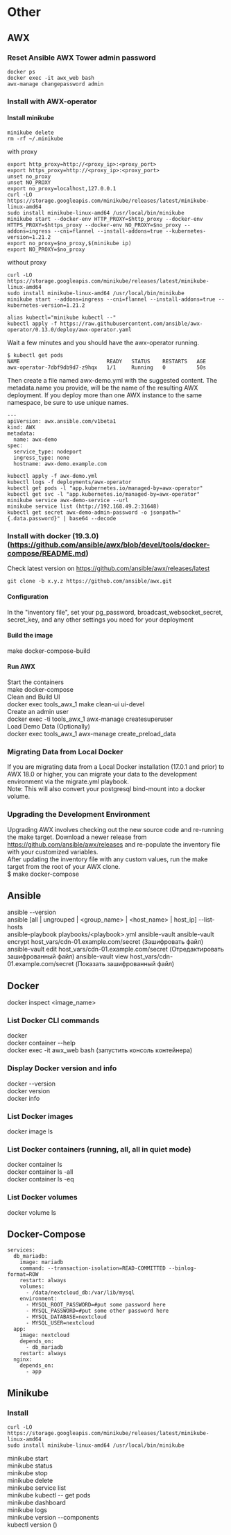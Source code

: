 # Other
## AWX

### Reset Ansible AWX Tower admin password
```
docker ps
docker exec -it awx_web bash
awx-manage changepassword admin  
```

### Install with AWX-operator
#### Install minikube
```
minikube delete
rm -rf ~/.minikube
```

with proxy
```
export http_proxy=http://<proxy_ip>:<proxy_port>
export https_proxy=http://<proxy_ip>:<proxy_port>
unset no_proxy
unset NO_PROXY
export no_proxy=localhost,127.0.0.1
curl -LO https://storage.googleapis.com/minikube/releases/latest/minikube-linux-amd64
sudo install minikube-linux-amd64 /usr/local/bin/minikube
minikube start --docker-env HTTP_PROXY=$http_proxy --docker-env HTTPS_PROXY=$https_proxy --docker-env NO_PROXY=$no_proxy --addons=ingress --cni=flannel --install-addons=true --kubernetes-version=1.21.2
export no_proxy=$no_proxy,$(minikube ip)
export NO_PROXY=$no_proxy
```

without proxy
```
curl -LO https://storage.googleapis.com/minikube/releases/latest/minikube-linux-amd64
sudo install minikube-linux-amd64 /usr/local/bin/minikube
minikube start --addons=ingress --cni=flannel --install-addons=true --kubernetes-version=1.21.2
```

```
alias kubectl="minikube kubectl --"
kubectl apply -f https://raw.githubusercontent.com/ansible/awx-operator/0.13.0/deploy/awx-operator.yaml
```

Wait a few minutes and you should have the awx-operator running.
```
$ kubectl get pods
NAME                            READY   STATUS    RESTARTS   AGE
awx-operator-7dbf9db9d7-z9hqx   1/1     Running   0          50s
```

Then create a file named awx-demo.yml with the suggested content. The metadata.name you provide, will be the name of the resulting AWX deployment. If you deploy more than one AWX instance to the same namespace, be sure to use unique names.
```
---
apiVersion: awx.ansible.com/v1beta1
kind: AWX
metadata:
  name: awx-demo
spec:
  service_type: nodeport
  ingress_type: none
  hostname: awx-demo.example.com
```
```
kubectl apply -f awx-demo.yml
kubectl logs -f deployments/awx-operator
kubectl get pods -l "app.kubernetes.io/managed-by=awx-operator"
kubectl get svc -l "app.kubernetes.io/managed-by=awx-operator"
minikube service awx-demo-service --url
minikube service list (http://192.168.49.2:31648)
kubectl get secret awx-demo-admin-password -o jsonpath="{.data.password}" | base64 --decode
```

### Install with docker (19.3.0) (https://github.com/ansible/awx/blob/devel/tools/docker-compose/README.md)  
Check latest version on https://github.com/ansible/awx/releases/latest  
```
git clone -b x.y.z https://github.com/ansible/awx.git
```

#### Configuration  
In the "inventory file", set your pg_password, broadcast_websocket_secret, secret_key, and any other settings you need for your deployment  

#### Build the image  
make docker-compose-build  

#### Run AWX  
Start the containers  
make docker-compose  
Clean and Build UI  
docker exec tools_awx_1 make clean-ui ui-devel  
Create an admin user  
docker exec -ti tools_awx_1 awx-manage createsuperuser  
Load Demo Data (Optionally)  
docker exec tools_awx_1 awx-manage create_preload_data  

### Migrating Data from Local Docker  
  If you are migrating data from a Local Docker installation (17.0.1 and prior) to AWX 18.0 or higher, you can migrate your data to the development environment via the migrate.yml playbook.  
  Note: This will also convert your postgresql bind-mount into a docker volume.  

### Upgrading the Development Environment  
  Upgrading AWX involves checking out the new source code and re-running the make target. Download a newer release from https://github.com/ansible/awx/releases and re-populate the inventory file with your customized variables.  
  After updating the inventory file with any custom values, run the make target from the root of your AWX clone.  
  $ make docker-compose  

## Ansible
ansible --version  
ansible [all | ungrouped | <group_name> | <host_name> | host_ip] --list-hosts  
ansible-playbook playbooks/&lt;playbook&gt;.yml
ansible-vault
ansible-vault encrypt host_vars/cdn-01.example.com/secret (Зашифровать файл)
ansible-vault edit host_vars/cdn-01.example.com/secret (Отредактировать зашифрованный файл)
ansible-vault view host_vars/cdn-01.example.com/secret (Показать зашифрованный файл)

## Docker
  docker inspect <image_name>  

### List Docker CLI commands
docker  
docker container --help  
docker exec -it awx_web bash  (запустить консоль контейнера)  

### Display Docker version and info
docker --version  
docker version  
docker info  

### List Docker images
docker image ls  

### List Docker containers (running, all, all in quiet mode)
docker container ls  
docker container ls -all  
docker container ls -eq  

### List Docker volumes
docker volume ls  


## Docker-Compose
```
services:
  db_mariadb:
    image: mariadb
    command: --transaction-isolation=READ-COMMITTED --binlog-format=ROW
    restart: always
    volumes:
      - /data/nextcloud_db:/var/lib/mysql
    environment:
      - MYSQL_ROOT_PASSWORD=#put some password here
      - MYSQL_PASSWORD=#put some other password here
      - MYSQL_DATABASE=nextcloud
      - MYSQL_USER=nextcloud
  app:
    image: nextcloud
    depends_on:
      - db_mariadb
    restart: always
  nginx:
    depends_on:
      - app
```

## Minikube
### Install
```
curl -LO https://storage.googleapis.com/minikube/releases/latest/minikube-linux-amd64
sudo install minikube-linux-amd64 /usr/local/bin/minikube
```
minikube start  
minikube status  
minikube stop  
minikube delete  
minikube service list  
minikube kubectl -- get pods  
minikube dashboard  
minikube logs  
minikube version --components  
kubectl version ()  
